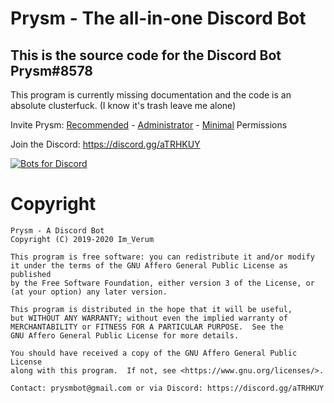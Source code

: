 # Prysm - The all-in-one Discord Bot
## This is the source code for the Discord Bot Prysm#8578

This program is currently missing documentation and the code is an absolute clusterfuck. (I know it's trash leave me alone)

Invite Prysm: [Recommended](https://discord.com/oauth2/authorize?client_id=656593790177640448&scope=bot&permissions=1073216886) - [Administrator](https://discord.com/oauth2/authorize?client_id=656593790177640448&scope=bot&permissions=8) - [Minimal](https://discord.com/oauth2/authorize?client_id=656593790177640448&scope=bot&permissions=641002824) Permissions

Join the Discord: https://discord.gg/aTRHKUY

[![Bots for Discord](https://botsfordiscord.com/api/bot/656593790177640448/widget)](https://botsfordiscord.com/bots/656593790177640448)

# Copyright
    Prysm - A Discord Bot
    Copyright (C) 2019-2020 Im_Verum

    This program is free software: you can redistribute it and/or modify
    it under the terms of the GNU Affero General Public License as published
    by the Free Software Foundation, either version 3 of the License, or
    (at your option) any later version.

    This program is distributed in the hope that it will be useful,
    but WITHOUT ANY WARRANTY; without even the implied warranty of
    MERCHANTABILITY or FITNESS FOR A PARTICULAR PURPOSE.  See the
    GNU Affero General Public License for more details.

    You should have received a copy of the GNU Affero General Public License
    along with this program.  If not, see <https://www.gnu.org/licenses/>.

    Contact: prysmbot@gmail.com or via Discord: https://discord.gg/aTRHKUY
